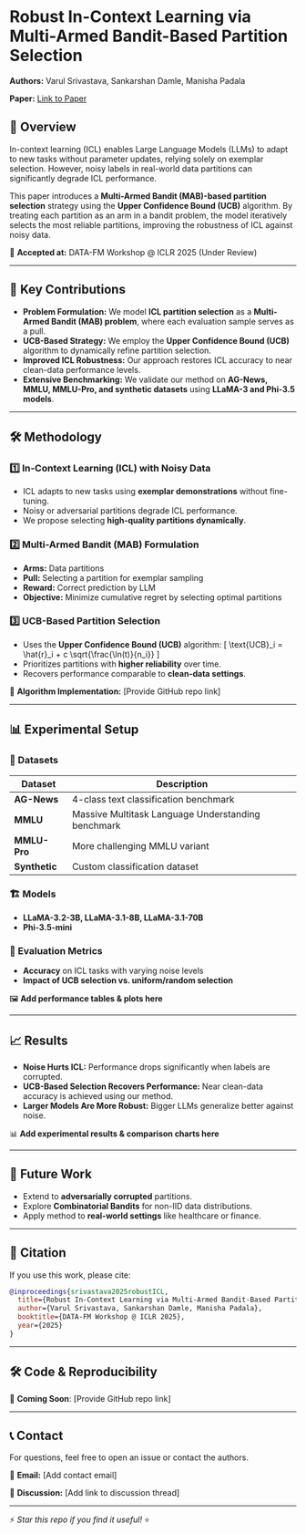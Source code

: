 # Robust In-Context Learning via Multi-Armed Bandit-Based Partition Selection

**Authors:** Varul Srivastava, Sankarshan Damle, Manisha Padala

**Paper:** [Link to Paper](https://github.com/vs666/RobustICL_MAB/blob/main/workshop_paper.pdf)

## 📌 Overview
In-context learning (ICL) enables Large Language Models (LLMs) to adapt to new tasks without parameter updates, relying solely on exemplar selection. However, noisy labels in real-world data partitions can significantly degrade ICL performance.

This paper introduces a **Multi-Armed Bandit (MAB)-based partition selection** strategy using the **Upper Confidence Bound (UCB)** algorithm. By treating each partition as an arm in a bandit problem, the model iteratively selects the most reliable partitions, improving the robustness of ICL against noisy data.

📄 **Accepted at:** DATA-FM Workshop @ ICLR 2025 (Under Review)

---

## 🚀 Key Contributions
- **Problem Formulation:** We model **ICL partition selection** as a **Multi-Armed Bandit (MAB) problem**, where each evaluation sample serves as a pull.
- **UCB-Based Strategy:** We employ the **Upper Confidence Bound (UCB)** algorithm to dynamically refine partition selection.
- **Improved ICL Robustness:** Our approach restores ICL accuracy to near clean-data performance levels.
- **Extensive Benchmarking:** We validate our method on **AG-News, MMLU, MMLU-Pro, and synthetic datasets** using **LLaMA-3 and Phi-3.5 models**.

---

## 🛠️ Methodology
### 1️⃣ In-Context Learning (ICL) with Noisy Data
- ICL adapts to new tasks using **exemplar demonstrations** without fine-tuning.
- Noisy or adversarial partitions degrade ICL performance.
- We propose selecting **high-quality partitions dynamically**.

### 2️⃣ Multi-Armed Bandit (MAB) Formulation
- **Arms:** Data partitions
- **Pull:** Selecting a partition for exemplar sampling
- **Reward:** Correct prediction by LLM
- **Objective:** Minimize cumulative regret by selecting optimal partitions

### 3️⃣ UCB-Based Partition Selection
- Uses the **Upper Confidence Bound (UCB)** algorithm:
  \[ \text{UCB}_i = \hat{r}_i + c \sqrt{\frac{\ln(t)}{n_i}} \]
- Prioritizes partitions with **higher reliability** over time.
- Recovers performance comparable to **clean-data settings**.

🚀 **Algorithm Implementation:** [Provide GitHub repo link]

---

## 📊 Experimental Setup
### 📌 Datasets
| Dataset | Description |
|---------|-------------|
| **AG-News** | 4-class text classification benchmark |
| **MMLU** | Massive Multitask Language Understanding benchmark |
| **MMLU-Pro** | More challenging MMLU variant |
| **Synthetic** | Custom classification dataset |

### 🏗️ Models
- **LLaMA-3.2-3B, LLaMA-3.1-8B, LLaMA-3.1-70B**
- **Phi-3.5-mini**

### 🎯 Evaluation Metrics
- **Accuracy** on ICL tasks with varying noise levels
- **Impact of UCB selection vs. uniform/random selection**

🖼 **Add performance tables & plots here**

---

## 📈 Results
- **Noise Hurts ICL:** Performance drops significantly when labels are corrupted.
- **UCB-Based Selection Recovers Performance:** Near clean-data accuracy is achieved using our method.
- **Larger Models Are More Robust:** Bigger LLMs generalize better against noise.

📊 **Add experimental results & comparison charts here**

---

## 🔮 Future Work
- Extend to **adversarially corrupted** partitions.
- Explore **Combinatorial Bandits** for non-IID data distributions.
- Apply method to **real-world settings** like healthcare or finance.

---

## 📜 Citation
If you use this work, please cite:
```bibtex
@inproceedings{srivastava2025robustICL,
  title={Robust In-Context Learning via Multi-Armed Bandit-Based Partition Selection},
  author={Varul Srivastava, Sankarshan Damle, Manisha Padala},
  booktitle={DATA-FM Workshop @ ICLR 2025},
  year={2025}
}
```

---

## 🛠️ Code & Reproducibility
📂 **Coming Soon**: [Provide GitHub repo link]

---

## 📞 Contact
For questions, feel free to open an issue or contact the authors.

📧 **Email:** [Add contact email]

💬 **Discussion:** [Add link to discussion thread]

---

⚡ *Star this repo if you find it useful!* ⭐

